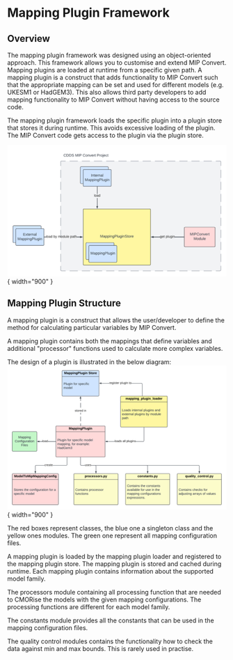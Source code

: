 # Mapping Plugin Framework

## Overview

The mapping plugin framework was designed using an object-oriented approach. This framework allows you to customise and 
extend MIP Convert. Mapping plugins are loaded at runtime from a specific given path. A mapping plugin is a construct that 
adds functionality to MIP Convert such that the appropriate mapping can be set and used for different models 
(e.g. UKESM1 or HadGEM3). This also allows third party developers to add mapping functionality to MIP Convert without 
having access to the source code. 

The mapping plugin framework loads the specific plugin into a plugin store that stores it during runtime. This avoids
excessive loading of the plugin. The MIP Convert code gets access to the plugin via the plugin store.

![Plugin Overview](images/mapping-plugin-overview.png){ width="900" }

## Mapping Plugin Structure
A mapping plugin is a construct that allows the user/developer to define the method for calculating particular 
variables by MIP Convert. 

A mapping plugin contains both the mappings that define variables and additional "processor" functions used 
to calculate more complex variables.

The design of a plugin is illustrated in the below diagram:
![Plugin Overview](images/mapping-plugin-structure.png){ width="900" }

The red boxes represent classes, the blue one a singleton class and the yellow ones modules. The green one represent all 
mapping configuration files.

A mapping plugin is loaded by the mapping plugin loader and registered to the mapping plugin store. The mapping plugin 
is stored and cached during runtime. Each mapping plugin contains information about the supported model family. 

The processors module containing all processing function that are needed to CMORise the models with the given mapping
configurations. The processing functions are different for each model family.

The constants module provides all the constants that can be used in the mapping configuration files.

The quality control modules contains the functionality how to check the data against min and max bounds. This is rarely 
used in practise.
